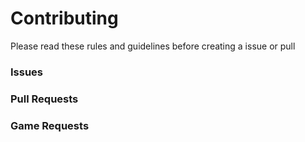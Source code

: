 # Contributing
Please read these rules and guidelines before creating a issue or pull

### Issues

### Pull Requests

### Game Requests

